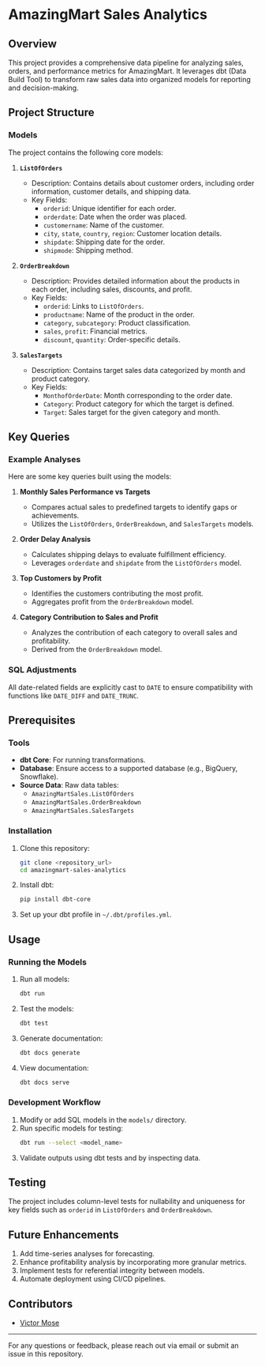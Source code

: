 # AmazingMart Sales Analytics

## Overview
This project provides a comprehensive data pipeline for analyzing sales, orders, and performance metrics for AmazingMart. It leverages dbt (Data Build Tool) to transform raw sales data into organized models for reporting and decision-making.

## Project Structure

### Models
The project contains the following core models:

1. **`ListOfOrders`**
   - Description: Contains details about customer orders, including order information, customer details, and shipping data.
   - Key Fields:
     - `orderid`: Unique identifier for each order.
     - `orderdate`: Date when the order was placed.
     - `customername`: Name of the customer.
     - `city`, `state`, `country`, `region`: Customer location details.
     - `shipdate`: Shipping date for the order.
     - `shipmode`: Shipping method.

2. **`OrderBreakdown`**
   - Description: Provides detailed information about the products in each order, including sales, discounts, and profit.
   - Key Fields:
     - `orderid`: Links to `ListOfOrders`.
     - `productname`: Name of the product in the order.
     - `category`, `subcategory`: Product classification.
     - `sales`, `profit`: Financial metrics.
     - `discount`, `quantity`: Order-specific details.

3. **`SalesTargets`**
   - Description: Contains target sales data categorized by month and product category.
   - Key Fields:
     - `MonthofOrderDate`: Month corresponding to the order date.
     - `Category`: Product category for which the target is defined.
     - `Target`: Sales target for the given category and month.

## Key Queries

### Example Analyses
Here are some key queries built using the models:

1. **Monthly Sales Performance vs Targets**
   - Compares actual sales to predefined targets to identify gaps or achievements.
   - Utilizes the `ListOfOrders`, `OrderBreakdown`, and `SalesTargets` models.

2. **Order Delay Analysis**
   - Calculates shipping delays to evaluate fulfillment efficiency.
   - Leverages `orderdate` and `shipdate` from the `ListOfOrders` model.

3. **Top Customers by Profit**
   - Identifies the customers contributing the most profit.
   - Aggregates profit from the `OrderBreakdown` model.

4. **Category Contribution to Sales and Profit**
   - Analyzes the contribution of each category to overall sales and profitability.
   - Derived from the `OrderBreakdown` model.

### SQL Adjustments
All date-related fields are explicitly cast to `DATE` to ensure compatibility with functions like `DATE_DIFF` and `DATE_TRUNC`.

## Prerequisites

### Tools
- **dbt Core**: For running transformations.
- **Database**: Ensure access to a supported database (e.g., BigQuery, Snowflake).
- **Source Data**: Raw data tables:
  - `AmazingMartSales.ListOfOrders`
  - `AmazingMartSales.OrderBreakdown`
  - `AmazingMartSales.SalesTargets`

### Installation
1. Clone this repository:
   ```bash
   git clone <repository_url>
   cd amazingmart-sales-analytics
   ```
2. Install dbt:
   ```bash
   pip install dbt-core
   ```
3. Set up your dbt profile in `~/.dbt/profiles.yml`.

## Usage

### Running the Models
1. Run all models:
   ```bash
   dbt run
   ```
2. Test the models:
   ```bash
   dbt test
   ```
3. Generate documentation:
   ```bash
   dbt docs generate
   ```
4. View documentation:
   ```bash
   dbt docs serve
   ```

### Development Workflow
1. Modify or add SQL models in the `models/` directory.
2. Run specific models for testing:
   ```bash
   dbt run --select <model_name>
   ```
3. Validate outputs using dbt tests and by inspecting data.

## Testing
The project includes column-level tests for nullability and uniqueness for key fields such as `orderid` in `ListOfOrders` and `OrderBreakdown`.

## Future Enhancements
1. Add time-series analyses for forecasting.
2. Enhance profitability analysis by incorporating more granular metrics.
3. Implement tests for referential integrity between models.
4. Automate deployment using CI/CD pipelines.

## Contributors
- [Victor Mose](mailto:vicmose.vm@gmail.com)

---

For any questions or feedback, please reach out via email or submit an issue in this repository.
